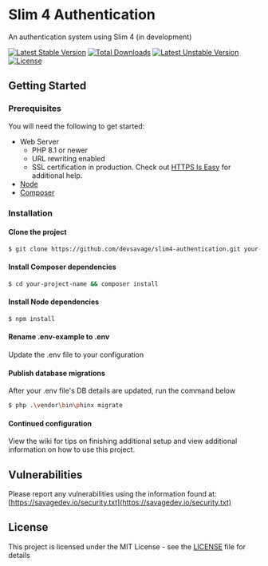 
# Slim 4 Authentication
An authentication system using Slim 4 (in development)

[![Latest Stable Version](http://poser.pugx.org/devsavage/slim4-authentication/v)](https://packagist.org/packages/devsavage/slim4-authentication) 
[![Total Downloads](http://poser.pugx.org/devsavage/slim4-authentication/downloads)](https://packagist.org/packages/devsavage/slim4-authentication) 
[![Latest Unstable Version](http://poser.pugx.org/devsavage/slim4-authentication/v/unstable)](https://packagist.org/packages/devsavage/slim4-authentication) 
[![License](http://poser.pugx.org/devsavage/slim4-authentication/license)](https://packagist.org/packages/devsavage/slim4-authentication)

## Getting Started
### Prerequisites
You will need the following to get started: 

* Web Server
	* PHP 8.1 or newer
	* URL rewriting enabled
	* SSL certification in production. Check out [HTTPS Is Easy](https://httpsiseasy.com/) for additional help. 
* [Node](https://nodejs.org/)
* [Composer](https://getcomposer.org/)

### Installation
#### Clone the project
```bash
$ git clone https://github.com/devsavage/slim4-authentication.git your-project-name
```
#### Install Composer dependencies
```bash
$ cd your-project-name && composer install
```
#### Install Node dependencies
```bash
$ npm install
```
#### Rename .env-example to .env
Update the .env file to your configuration

#### Publish database migrations
After your .env file's DB details are updated, run the command below
```bash
$ php .\vendor\bin\phinx migrate
```
#### Continued configuration
View the wiki for tips on finishing additional setup and view additional information on how to use this project.

## Vulnerabilities
Please report any vulnerabilities using the information found at: [https://savagedev.io/security.txt](https://savagedev.io/security.txt)

## License
This project is licensed under the MIT License - see the [LICENSE](LICENSE) file for details
